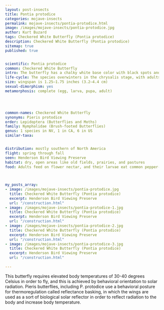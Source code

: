 ```yaml
---
layout: post-insects
title: Pontia protodice
categories: mojave-insects
permalink: mojave-insects/pontia-protodice.html
image: /images/mojave-insects/pontia-protodice.jpg
author: Kurt Buzard
tags: Checkered White Butterfly (Pontia protodice)
description: Checkered White Butterfly (Pontia protodice)
sitemap: true
published: true


scientific: Pontia protodice
common: Checkered White Butterfly
intro: The butterfly has a chalky white base color with black spots and markings. Males have spots mainly on the forewings, while females have more extensive dark markings on both forewings and hindwings.
life-cycle: The species overwinters in the chrysalis stage, with adults active from spring through fall.
size: wingspan is 1.25–1.75 inches (3.2–4.4 cm)
sexual-dimorphism: yes
metamorphosis: complete (egg, larva, pupa, adult)




common-names: Checkered White Butterfly
synonyms: Pieris protodice
order: Lepidoptera (Butterflies and Moths)
family: Nymphalidae (Brush-footed Butterflies)
genus: 1 species in NV, 1 in CA, 6 in US
similar-taxa: 


distribution: mostly southern of North America
flight: spring through fall
seen: Henderson Bird Viewing Preserve
habitat: dry, open areas like old fields, prairies, and pastures
food: Adults feed on flower nectar, and their larvae eat common pepper-grass and other plants in the mustard family.
 
   

my_posts_array:
- image: /images/mojave-insects/pontia-protodice.jpg
  title: Checkered White Butterfly (Pontia protodice)
  excerpt: Henderson Bird Viewing Preserve
  url: "/construction.html"
- image: /images/mojave-insects/pontia-protodice-1.jpg
  title: Checkered White Butterfly (Pontia protodice)
  excerpt: Henderson Bird Viewing Preserve
  url: "/construction.html"
- image: /images/mojave-insects/pontia-protodice-2.jpg
  title: Checkered White Butterfly (Pontia protodice)
  excerpt: Henderson Bird Viewing Preserve
  url: "/construction.html"
- image: /images/mojave-insects/pontia-protodice-3.jpg
  title: Checkered White Butterfly (Pontia protodice)
  excerpt: Henderson Bird Viewing Preserve
  url: "/construction.html"
 
---
```

  
  
 <p>This butterfly requires elevated body temperatures of 30-40 degrees Celsius in order to fly, and this is achieved by behavioral orientation to solar radiation. Pieris butterflies, including P. protodice use a behavioral posture for thermoregulation called reflectance basking, in which the wings are used as a sort of biological solar reflector in order to reflect radiation to the body and increase body temperature.</p>
  